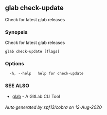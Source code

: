 ## glab check-update

Check for latest glab releases

### Synopsis

Check for latest glab releases

```
glab check-update [flags]
```

### Options

```
  -h, --help   help for check-update
```

### SEE ALSO

* [glab](glab.md)	 - A GitLab CLI Tool

###### Auto generated by spf13/cobra on 12-Aug-2020
